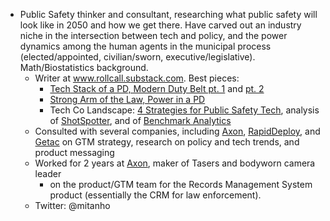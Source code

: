 - Public Safety thinker and consultant, researching what public safety will look like in 2050 and how we get there. Have carved out an industry niche in the intersection between tech and policy, and the power dynamics among the human agents in the municipal process (elected/appointed, civilian/sworn, executive/legislative). Math/Biostatistics background.
    - Writer at www.rollcall.substack.com. Best pieces:
        - [Tech Stack of a PD, Modern Duty Belt pt. 1](https://rollcall.substack.com/p/tech-stack-and-workflows-today) and [pt. 2](https://rollcall.substack.com/p/human-infrastructure-week)
        - [Strong Arm of the Law, Power in a PD](https://rollcall.substack.com/p/the-strong-arm-of-the-law)
        - Tech Co Landscape: [4 Strategies for Public Safety Tech](https://rollcall.substack.com/p/the-4-strategies-in-public-safety), analysis of [ShotSpotter](https://rollcall.substack.com/p/lessons-from-shotspotter-subscribers), and of [Benchmark Analytics](https://rollcall.substack.com/p/analyzing-benchmark)
    - Consulted with several companies, including [Axon](https://www.axon.com/), [RapidDeploy](https://www.rapiddeploy.com/), and [Getac](https://publicsafety.getac.com/) on GTM strategy, research on policy and tech trends, and product messaging
    - Worked for 2 years at [Axon](https://www.axon.com/), maker of Tasers and bodyworn camera leader
        - on the product/GTM team for the Records Management System product (essentially the CRM for law enforcement). 
    - Twitter: @mitanho

